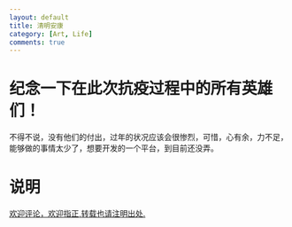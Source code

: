 ```yaml
---
layout: default
title: 清明安康
category: [Art, Life]
comments: true
---
```



# 纪念一下在此次抗疫过程中的所有英雄们！
不得不说，没有他们的付出，过年的状况应该会很惨烈，可惜，心有余，力不足，能够做的事情太少了，想要开发的一个平台，到目前还没弄。













# 说明


[欢迎评论，欢迎指正,转载也请注明出处.](https://wangkun19930608.github.io/art/life/2020/04/04/qing-ming/)





